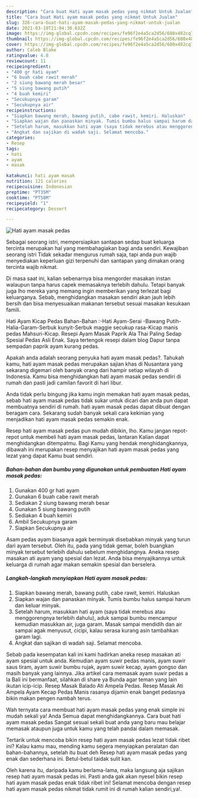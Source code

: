 ```yaml
---
description: "Cara buat Hati ayam masak pedas yang nikmat Untuk Jualan"
title: "Cara buat Hati ayam masak pedas yang nikmat Untuk Jualan"
slug: 326-cara-buat-hati-ayam-masak-pedas-yang-nikmat-untuk-jualan
date: 2021-03-18T21:04:30.632Z
image: https://img-global.cpcdn.com/recipes/fe96f2e4a5ca2d56/680x482cq70/hati-ayam-masak-pedas-foto-resep-utama.jpg
thumbnail: https://img-global.cpcdn.com/recipes/fe96f2e4a5ca2d56/680x482cq70/hati-ayam-masak-pedas-foto-resep-utama.jpg
cover: https://img-global.cpcdn.com/recipes/fe96f2e4a5ca2d56/680x482cq70/hati-ayam-masak-pedas-foto-resep-utama.jpg
author: Caleb Blake
ratingvalue: 4.8
reviewcount: 11
recipeingredient:
- "400 gr hati ayam"
- "6 buah cabe rawit merah"
- "2 siung bawang merah besar"
- "5 siung bawang putih"
- "4 buah kemiri"
- "Secukupnya garam"
- "Secukupnya air"
recipeinstructions:
- "Siapkan bawang merah, bawang putih, cabe rawit, kemiri. Haluskan"
- "Siapkan wajan dan panaskan minyak. Tumis bumbu halus sampai harum dan keluar minyak."
- "Setelah harum, masukkan hati ayam (saya tidak merebus atau menggorengnya terlebih dahulu), aduk sampai bumbu mencampur kemudian masukkan air, juga garam. Masak sampai mendidih dan air sampai agak menyusut, cicipi, kalau serasa kurang asin tambahkan garam lagi."
- "Angkat dan sajikan di wadah saji. Selamat mencoba."
categories:
- Resep
tags:
- hati
- ayam
- masak

katakunci: hati ayam masak 
nutrition: 121 calories
recipecuisine: Indonesian
preptime: "PT35M"
cooktime: "PT58M"
recipeyield: "1"
recipecategory: Dessert

---
```



![Hati ayam masak pedas](https://img-global.cpcdn.com/recipes/fe96f2e4a5ca2d56/680x482cq70/hati-ayam-masak-pedas-foto-resep-utama.jpg)

Sebagai seorang istri, mempersiapkan santapan sedap buat keluarga tercinta merupakan hal yang membahagiakan bagi anda sendiri. Kewajiban seorang istri Tidak sekadar mengurus rumah saja, tapi anda pun wajib menyediakan keperluan gizi terpenuhi dan santapan yang dimakan orang tercinta wajib nikmat.

Di masa  saat ini, kalian sebenarnya bisa mengorder masakan instan walaupun tanpa harus capek memasaknya terlebih dahulu. Tetapi banyak juga lho mereka yang memang ingin memberikan yang terlezat bagi keluarganya. Sebab, menghidangkan masakan sendiri akan jauh lebih bersih dan bisa menyesuaikan makanan tersebut sesuai masakan kesukaan famili. 

Hati Ayam Kicap Pedas Bahan-Bahan :-Hati Ayam-Serai -Bawang Putih-Halia-Garam-Serbuk kunyit-Serbuk maggie secukup rasa-Kicap manis pedas Mahsuri-Kicap. Resepi Ayam Masak Paprik Ala Thai Paling Sedap Spesial Pedas Asli Enak. Saya tertengok resepi dalam blog Dapur tanpa sempadan paprik ayam kurang pedas.

Apakah anda adalah seorang penyuka hati ayam masak pedas?. Tahukah kamu, hati ayam masak pedas merupakan sajian khas di Nusantara yang sekarang digemari oleh banyak orang dari hampir setiap wilayah di Indonesia. Kamu bisa menghidangkan hati ayam masak pedas sendiri di rumah dan pasti jadi camilan favorit di hari libur.

Anda tidak perlu bingung jika kamu ingin memakan hati ayam masak pedas, sebab hati ayam masak pedas tidak sukar untuk dicari dan anda pun dapat membuatnya sendiri di rumah. hati ayam masak pedas dapat dibuat dengan beragam cara. Sekarang sudah banyak sekali cara kekinian yang menjadikan hati ayam masak pedas semakin enak.

Resep hati ayam masak pedas pun mudah dibikin, lho. Kamu jangan repot-repot untuk membeli hati ayam masak pedas, lantaran Kalian dapat menghidangkan ditempatmu. Bagi Kamu yang hendak menghidangkannya, dibawah ini merupakan resep menyajikan hati ayam masak pedas yang lezat yang dapat Kamu buat sendiri.

<!--inarticleads1-->

##### Bahan-bahan dan bumbu yang digunakan untuk pembuatan Hati ayam masak pedas:

1. Gunakan 400 gr hati ayam
1. Gunakan 6 buah cabe rawit merah
1. Sediakan 2 siung bawang merah besar
1. Gunakan 5 siung bawang putih
1. Sediakan 4 buah kemiri
1. Ambil Secukupnya garam
1. Siapkan Secukupnya air


Asam pedas ayam biasanya agak berminyak disebabkan minyak yang turun dari ayam tersebut. Oleh itu, pada yang tidak gemar, boleh buangkan minyak tersebut terlebih dahulu sebelum menghidangnya. Aneka resep masakan ati ayam yang spesial dan lezat. Anda bisa menyajikannya untuk keluarga di rumah agar makan semakin spesial dan berselera. 

<!--inarticleads2-->

##### Langkah-langkah menyiapkan Hati ayam masak pedas:

1. Siapkan bawang merah, bawang putih, cabe rawit, kemiri. Haluskan
1. Siapkan wajan dan panaskan minyak. Tumis bumbu halus sampai harum dan keluar minyak.
1. Setelah harum, masukkan hati ayam (saya tidak merebus atau menggorengnya terlebih dahulu), aduk sampai bumbu mencampur kemudian masukkan air, juga garam. Masak sampai mendidih dan air sampai agak menyusut, cicipi, kalau serasa kurang asin tambahkan garam lagi.
1. Angkat dan sajikan di wadah saji. Selamat mencoba.


Sebab pada kesempatan kali ini kami hadirkan aneka resep masakan ati ayam spesial untuk anda. Kemudian ayam suwir pedas manis, ayam suwir saus tiram, ayam suwir bumbu rujak, ayam suwir kecap, ayam gongso dan masih banyak yang lainnya. Jika artikel cara memasak ayam suwir pedas a la Bali ini bermanfaat, silahkan di share ya Bunda agar teman yang lain ikutan icip-icip. Resep Masak Balado Ati Ampela Pedas. Resep Masak Ati Ampela Ayam Kecap Pedas Manis rasanya dijamin enak banget pedasnya bikin makan pengen nambah terus. 

Wah ternyata cara membuat hati ayam masak pedas yang enak simple ini mudah sekali ya! Anda Semua dapat menghidangkannya. Cara buat hati ayam masak pedas Sangat sesuai sekali buat anda yang baru mau belajar memasak ataupun juga untuk kamu yang telah pandai dalam memasak.

Tertarik untuk mencoba bikin resep hati ayam masak pedas lezat tidak ribet ini? Kalau kamu mau, mending kamu segera menyiapkan peralatan dan bahan-bahannya, setelah itu buat deh Resep hati ayam masak pedas yang enak dan sederhana ini. Betul-betul taidak sulit kan. 

Oleh karena itu, daripada kamu berlama-lama, maka langsung aja sajikan resep hati ayam masak pedas ini. Pasti anda gak akan nyesel bikin resep hati ayam masak pedas enak tidak ribet ini! Selamat mencoba dengan resep hati ayam masak pedas nikmat tidak rumit ini di rumah kalian sendiri,ya!.

